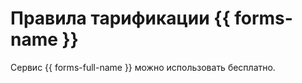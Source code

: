 # Правила тарификации {{ forms-name }}



Сервис {{ forms-full-name }} можно использовать бесплатно.

